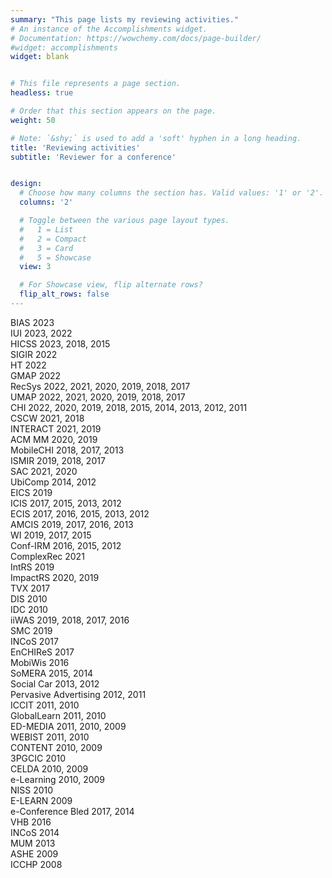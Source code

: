 ```yaml
---
summary: "This page lists my reviewing activities."
# An instance of the Accomplishments widget.
# Documentation: https://wowchemy.com/docs/page-builder/
#widget: accomplishments
widget: blank


# This file represents a page section.
headless: true

# Order that this section appears on the page.
weight: 50

# Note: `&shy;` is used to add a 'soft' hyphen in a long heading.
title: 'Reviewing activities'
subtitle: 'Reviewer for a conference'


design:
  # Choose how many columns the section has. Valid values: '1' or '2'.
  columns: '2'

  # Toggle between the various page layout types.
  #   1 = List
  #   2 = Compact
  #   3 = Card
  #   5 = Showcase
  view: 3

  # For Showcase view, flip alternate rows?
  flip_alt_rows: false
---
```


BIAS 2023  
IUI 2023, 2022  
HICSS 2023, 2018, 2015    
SIGIR 2022  
HT 2022  
GMAP 2022  
RecSys 2022, 2021, 2020, 2019, 2018, 2017  
UMAP 2022, 2021, 2020, 2019, 2018, 2017  
CHI 2022, 2020, 2019, 2018, 2015, 2014, 2013, 2012, 2011   
CSCW 2021, 2018  
INTERACT 2021, 2019  
ACM MM 2020, 2019  
MobileCHI 2018, 2017, 2013  
ISMIR 2019, 2018, 2017  
SAC 2021, 2020  
UbiComp 2014, 2012  
EICS 2019  
ICIS 2017, 2015, 2013, 2012  
ECIS 2017, 2016, 2015, 2013, 2012  
AMCIS 2019, 2017, 2016, 2013  
WI 2019, 2017, 2015  
Conf-IRM 2016, 2015, 2012  
ComplexRec 2021  
IntRS 2019  
ImpactRS 2020, 2019  
TVX 2017  
DIS 2010  
IDC 2010  
iiWAS 2019, 2018, 2017, 2016  
SMC 2019  
INCoS 2017  
EnCHIReS 2017  
MobiWis 2016  
SoMERA 2015, 2014  
Social Car 2013, 2012  
Pervasive Advertising 2012, 2011  
ICCIT 2011, 2010  
GlobalLearn 2011, 2010  
ED-MEDIA 2011, 2010, 2009  
WEBIST 2011, 2010  
CONTENT 2010, 2009  
3PGCIC 2010  
CELDA 2010, 2009  
e-Learning 2010, 2009  
NISS 2010  
E-LEARN 2009  
e-Conference Bled 2017, 2014  
VHB 2016  
INCoS 2014  
MUM 2013  
ASHE 2009  
ICCHP 2008  
<!-- ICIS 2010  -->